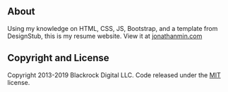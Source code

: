 ## About

Using my knowledge on HTML, CSS, JS, Bootstrap, and a template from DesignStub, this is my resume website. View it at [jonathanmin.com](https://www.jonathanmin.com/)

## Copyright and License

Copyright 2013-2019 Blackrock Digital LLC. Code released under the [MIT](https://github.com/BlackrockDigital/startbootstrap-resume/blob/gh-pages/LICENSE) license.
